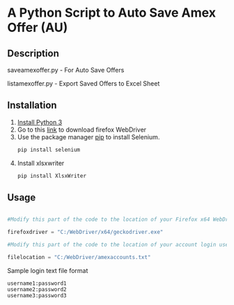 # A Python Script to Auto Save Amex Offer (AU)

## Description

saveamexoffer.py - For Auto Save Offers

listamexoffer.py - Export Saved Offers to Excel Sheet


## Installation

1. [Install Python 3](https://www.python.org/downloads/)
2. Go to this [link](https://github.com/mozilla/geckodriver/releases) to download firefox WebDriver
3. Use the package manager [pip](https://pip.pypa.io/en/stable/) to install Selenium.
      ```bash
      pip install selenium
      ```
4. Install xlsxwriter
      ```bash
      pip install XlsxWriter
      ```

## Usage

```python

#Modify this part of the code to the location of your Firefox x64 WebDriver

firefoxdriver = "C:/WebDriver/x64/geckodriver.exe"

#Modify this part of the code to the location of your account login username:password text file

filelocation = "C:/WebDriver/amexaccounts.txt"

```

Sample login text file format

```
username1:password1
username2:password2
username3:password3
```

